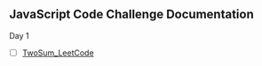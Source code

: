 ## JavaScript Code Challenge Documentation

Day 1

- [ ] [TwoSum_LeetCode](./TwoSum_LeetCode/TwoSum.md)
